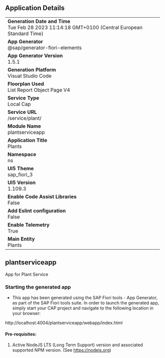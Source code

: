 ## Application Details
|               |
| ------------- |
|**Generation Date and Time**<br>Tue Feb 28 2023 11:14:18 GMT+0100 (Central European Standard Time)|
|**App Generator**<br>@sap/generator-fiori-elements|
|**App Generator Version**<br>1.5.1|
|**Generation Platform**<br>Visual Studio Code|
|**Floorplan Used**<br>List Report Object Page V4|
|**Service Type**<br>Local Cap|
|**Service URL**<br>/service/plant/
|**Module Name**<br>plantserviceapp|
|**Application Title**<br>Plants|
|**Namespace**<br>ns|
|**UI5 Theme**<br>sap_fiori_3|
|**UI5 Version**<br>1.109.3|
|**Enable Code Assist Libraries**<br>False|
|**Add Eslint configuration**<br>False|
|**Enable Telemetry**<br>True|
|**Main Entity**<br>Plants|

## plantserviceapp

App for Plant Service

### Starting the generated app

-   This app has been generated using the SAP Fiori tools - App Generator, as part of the SAP Fiori tools suite.  In order to launch the generated app, simply start your CAP project and navigate to the following location in your browser:

http://localhost:4004/plantserviceapp/webapp/index.html

#### Pre-requisites:

1. Active NodeJS LTS (Long Term Support) version and associated supported NPM version.  (See https://nodejs.org)


